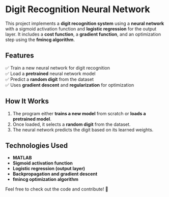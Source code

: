 # Digit Recognition Neural Network  

This project implements a **digit recognition system** using a **neural network** with a sigmoid activation function and **logistic regression** for the output layer. It includes a **cost function**, a **gradient function**, and an optimization step using the **fmincg algorithm**.  

## Features  
✅ Train a new neural network for digit recognition  
✅ Load a **pretrained** neural network model  
✅ Predict a **random digit** from the dataset  
✅ Uses **gradient descent** and **regularization** for optimization  

## How It Works  
1. The program either **trains a new model** from scratch or **loads a pretrained model**.  
2. Once loaded, it selects a **random digit** from the dataset.  
3. The neural network predicts the digit based on its learned weights.  

## Technologies Used  
- **MATLAB**  
- **Sigmoid activation function**  
- **Logistic regression (output layer)**  
- **Backpropagation and gradient descent**  
- **fmincg optimization algorithm**  

Feel free to check out the code and contribute! 🚀  
